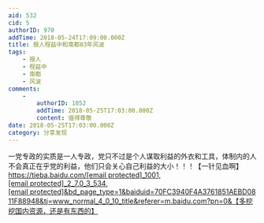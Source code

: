 ```yaml
---
aid: 532
cid: 5
authorID: 970
addTime: 2018-05-24T17:09:00.000Z
title: 报人程益中和南都03年风波
tags:
    - 报人
    - 程益中
    - 南都
    - 风波
comments:
    -
        authorID: 1052
        addTime: 2018-05-25T17:03:00.000Z
        content: 值得尊敬
date: 2018-05-25T17:03:00.000Z
category: 分享发现
---
```


一党专政的实质是一人专政，党只不过是个人谋取利益的外衣和工具，体制内的人不会真正在乎党的利益，他们只会关心自己利益的大小！！！【一针见血啊】  
[https://tieba.baidu.com/<span class="__cf_email__" data-cfemail="5b3d64302166696c636e6a636c6a6e6d7d3634043f3e2d32383e666a7d2828323f666b7d3d293436666a6b696b69696c227d2e323f666b7d2b2e6628211b68696b">[email&nbsp;protected]</span>\_1001,<span class="__cf_email__" data-cfemail="7f0b1e3f160f1710111a">[email&nbsp;protected]</span>\_2\_7.0\_3\_534,<span class="__cf_email__" data-cfemail="a1d4d2cce193">[email&nbsp;protected]</span>&bd\_page\_type=1&baiduid=70FC3940F4A3761851AEBD0811F88948&tj=www\_normal\_4\_0\_10\_title&referer=m.baidu.com?pn=0&【多挖挖国内资源，还是有东西的】](https://tieba.baidu.com/f?kz=2785187156&mo_device=1&ssid=0&from=1020227y&uid=0&pu=sz@320_1001,ta@iphone_2_7.0_3_534,usm@2&bd_page_type=1&baiduid=70FC3940F4A3761851AEBD0811F88948&tj=www_normal_4_0_10_title&referer=m.baidu.com?pn=0&【多挖挖国内资源，还是有东西的】)
